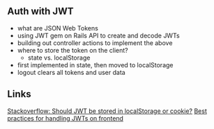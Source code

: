 
## Auth with JWT

- what are JSON Web Tokens
- using JWT gem on Rails API to create and decode JWTs
- building out controller actions to implement the above
- where to store the token on the client?
    - state vs. localStorage
- first implemented in state, then moved to localStorage
- logout clears all tokens and user data

## Links
[Stackoverflow: Should JWT be stored in localStorage or cookie?](https://stackoverflow.com/questions/34817617/should-jwt-be-stored-in-localstorage-or-cookie)
[Best practices for handling JWTs on frontend](https://hasura.io/blog/best-practices-of-using-jwt-with-graphql/)

